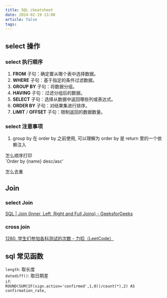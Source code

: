 ```yaml
---
title: SQL cheatsheet
date: 2024-02-19 13:08
article: false
tags: 
---
```


## select 操作

### select 执行顺序
1. **FROM** 子句：确定要从哪个表中选择数据。
2. **WHERE** 子句：基于指定的条件过滤数据。
3. **GROUP BY** 子句：将数据分组。
4. **HAVING** 子句：过滤分组后的数据。
5. **SELECT** 子句：选择从数据中返回哪些列或表达式。
6. **ORDER BY** 子句：对结果集进行排序。
7. **LIMIT** / **OFFSET** 子句：限制返回的数据数量。

### select 注意事项
1. group by 在 order by 之前使用, 可以理解为 order by 是 return 里的一个依赖注入  

怎么顺序打印  
`Order by {name} desc/asc'

怎么去重
## Join
### select Join
[SQL | Join (Inner, Left, Right and Full Joins) - GeeksforGeeks](https://www.geeksforgeeks.org/sql-join-set-1-inner-left-right-and-full-joins/)
### cross join
[1280. 学生们参加各科测试的次数 - 力扣（LeetCode）](https://leetcode.cn/problems/students-and-examinations/description/?envType=study-plan-v2&envId=sql-free-50)


## sql 常见函数
`length`: 取长度  
`datediff()`: 取日期差  
`if`:  
	`ROUND(SUM(IF(sign.action='confirmed',1,0))/count(*),2) AS confirmation_rate,`
